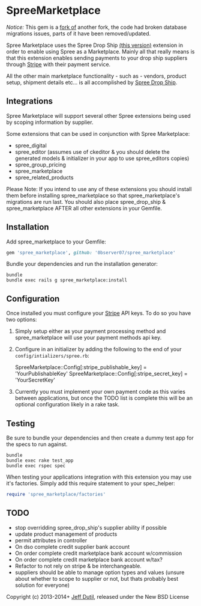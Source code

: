 SpreeMarketplace
================

*Notice:* This gem is a [fork of](https://github.com/spree-contrib/spree_marketplace) another fork, the code had broken database migrations issues, parts of it have been removed/updated.



Spree Marketplace uses the Spree Drop Ship [(this version)](https://github.com/0bserver07/spree_drop_ship) extension in order to enable using Spree as a Marketplace.  Mainly all that really means is that this extension enables sending payments to your drop ship suppliers through [Stripe](https://stripe.com) with their payment service.

All the other main marketplace functionality - such as - vendors, product setup, shipment details etc... is all accomplished by [Spree Drop Ship](hhttps://github.com/0bserver07/spree_drop_ship).

Integrations
------------

Spree Marketplace will support several other Spree extensions being used by scoping information by supplier.

Some extensions that can be used in conjunction with Spree Marketplace:

* spree_digital
* spree_editor (assumes use of ckeditor & you should delete the generated models & initializer in your app to use spree_editors copies)
* spree_group_pricing
* spree_marketplace
* spree_related_products

Please Note: If you intend to use any of these extensions you should install them before installing spree_marketplace so that spree_marketplace's migrations are run last.  You should also place spree_drop_ship & spree_marketplace AFTER all other extensions in your Gemfile.

Installation
------------

Add spree_marketplace to your Gemfile:

```ruby
gem 'spree_marketplace', github: '0bserver07/spree_marketplace'
```

Bundle your dependencies and run the installation generator:

```shell
bundle
bundle exec rails g spree_marketplace:install
```

Configuration
-------------

Once installed you must configure your [Stripe](https://stripe.com) API keys.  To do so you have two options:

1) Simply setup either as your payment processing method and spree_marketplace will use your payment methods api key.

2) Configure in an initializer by adding the following to the end of your `config/intializers/spree.rb`:

    SpreeMarketplace::Config[:stripe_publishable_key] = 'YourPublishableKey'
    SpreeMarketplace::Config[:stripe_secret_key] = 'YourSecretKey'

3) Currently you must implement your own payment code as this varies between applications, but once the TODO list is complete this will be an optional configuration likely in a rake task.

Testing
-------

Be sure to bundle your dependencies and then create a dummy test app for the specs to run against.

```shell
bundle
bundle exec rake test_app
bundle exec rspec spec
```

When testing your applications integration with this extension you may use it's factories.
Simply add this require statement to your spec_helper:

```ruby
require 'spree_marketplace/factories'
```

TODO
----

- stop overridding spree_drop_ship's supplier ability if possible
- update product management of products
- permit attributes in controller
- On dso complete credit supplier bank account
- On order complete credit marketplace bank account w/commission
- On order complete credit marketplace bank account w/tax?
- Refactor to not rely on stripe & be interchangeable.
- suppliers should be able to manage option types and values (unsure about whether to scope to supplier or not, but thats probably best solution for everyone)

Copyright (c) 2013-2014+ [Jeff Dutil](https://github.com/jdutil), released under the New BSD License

